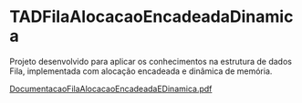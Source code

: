 # TADFilaAlocacaoEncadeadaDinamica
Projeto desenvolvido para aplicar os conhecimentos na estrutura de dados Fila, implementada com alocação encadeada e dinâmica de memória.

[DocumentacaoFilaAlocacaoEncadeadaEDinamica.pdf](https://github.com/LeonardoSanga/TADFilaAlocacaoEncadeadaDinamica/files/10475060/DocumentacaoFilaAlocacaoEncadeadaEDinamica.pdf)

